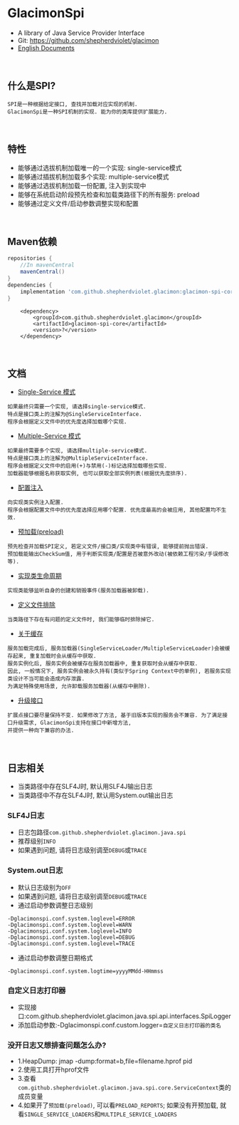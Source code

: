 # GlacimonSpi

* A library of Java Service Provider Interface
* Git: https://github.com/shepherdviolet/glacimon
* [English Documents](https://github.com/shepherdviolet/glacimon/blob/master/docs/spi/index.md)

<br>

## 什么是SPI?

```text
SPI是一种根据给定接口, 查找并加载对应实现的机制. 
GlacimonSpi是一种SPI机制的实现. 能为你的类库提供扩展能力. 
```

<br>

## 特性

* 能够通过选拔机制加载唯一的一个实现: single-service模式
* 能够通过插拔机制加载多个实现: multiple-service模式
* 能够通过选拔机制加载一份配置, 注入到实现中
* 能够在系统启动阶段预先检查和加载类路径下的所有服务: preload
* 能够通过定义文件/启动参数调整实现和配置

<br>

## Maven依赖

```gradle
repositories {
    //In mavenCentral
    mavenCentral()
}
dependencies {
    implementation 'com.github.shepherdviolet.glacimon:glacimon-spi-core:?'
}
```

```maven
    <dependency>    
        <groupId>com.github.shepherdviolet.glacimon</groupId>
        <artifactId>glacimon-spi-core</artifactId>
        <version>?</version> 
    </dependency>
```

<br>

## 文档

* [Single-Service 模式](https://github.com/shepherdviolet/glacimon/blob/master/docs/spi/single-service-mode-cn.md)

```text
如果最终只需要一个实现, 请选择single-service模式. 
特点是接口类上的注解为@SingleServiceInterface. 
程序会根据定义文件中的优先度选择加载哪个实现. 
```

* [Multiple-Service 模式](https://github.com/shepherdviolet/glacimon/blob/master/docs/spi/multiple-service-mode-cn.md)

```text
如果最终需要多个实现, 请选择multiple-service模式. 
特点是接口类上的注解为@MultipleServiceInterface. 
程序会根据定义文件中的启用(+)与禁用(-)标记选择加载哪些实现. 
加载器能够根据名称获取实例, 也可以获取全部实例列表(根据优先度排序). 
```

* [配置注入](https://github.com/shepherdviolet/glacimon/blob/master/docs/spi/property-injection-cn.md)

```text
向实现类实例注入配置. 
程序会根据配置文件中的优先度选择应用哪个配置. 优先度最高的会被应用, 其他配置均不生效. 
```

* [预加载(preload)](https://github.com/shepherdviolet/glacimon/blob/master/docs/spi/preload-cn.md)

```text
预先检查并加载SPI定义, 若定义文件/接口类/实现类中有错误, 能够提前抛出错误. 
预加载能输出CheckSum值, 用于判断实现类/配置是否被意外改动(被依赖工程污染/手误修改等).
```

* [实现类生命周期](https://github.com/shepherdviolet/glacimon/blob/master/docs/spi/implementation-lifecycle-cn.md)

```text
实现类能够监听自身的创建和销毁事件(服务加载器被卸载). 
```

* [定义文件排除](https://github.com/shepherdviolet/glacimon/blob/master/docs/spi/file-exclusion-cn.md)

```text
当类路径下存在有问题的定义文件时, 我们能够临时排除掉它. 
```

* [关于缓存](https://github.com/shepherdviolet/glacimon/blob/master/docs/spi/about-cache-cn.md)

```text
服务加载完成后, 服务加载器(SingleServiceLoader/MultipleServiceLoader)会被缓存起来, 重复加载时会从缓存中获取. 
服务实例化后, 服务实例会被缓存在服务加载器中, 重复获取时会从缓存中获取. 
因此, 一般情况下, 服务实例会被永久持有(类似于Spring Context中的单例), 若服务实现类设计不当可能会造成内存泄露. 
为满足特殊使用场景, 允许卸载服务加载器(从缓存中删除).
```

* [升级接口](https://github.com/shepherdviolet/glacimon/blob/master/docs/spi/upgrade-interface-cn.md)

```text
扩展点接口要尽量保持不变. 如果修改了方法, 基于旧版本实现的服务会不兼容. 为了满足接口升级需求, GlacimonSpi支持在接口中新增方法, 
并提供一种向下兼容的办法. 
```

<br>

## 日志相关

* 当类路径中存在SLF4J时, 默认用SLF4J输出日志
* 当类路径中不存在SLF4J时, 默认用System.out输出日志

### SLF4J日志

* 日志包路径`com.github.shepherdviolet.glacimon.java.spi`
* 推荐级别`INFO`
* 如果遇到问题, 请将日志级别调至`DEBUG`或`TRACE`

### System.out日志

* 默认日志级别为`OFF`
* 如果遇到问题, 请将日志级别调至`DEBUG`或`TRACE`
* 通过启动参数调整日志级别

```text
-Dglacimonspi.conf.system.loglevel=ERROR
-Dglacimonspi.conf.system.loglevel=WARN
-Dglacimonspi.conf.system.loglevel=INFO
-Dglacimonspi.conf.system.loglevel=DEBUG
-Dglacimonspi.conf.system.loglevel=TRACE
```

* 通过启动参数调整日期格式

```text
-Dglacimonspi.conf.system.logtime=yyyyMMdd-HHmmss
```

### 自定义日志打印器

* 实现接口:com.github.shepherdviolet.glacimon.java.spi.api.interfaces.SpiLogger
* 添加启动参数:-Dglacimonspi.conf.custom.logger=`自定义日志打印器的类名`

### 没开日志又想排查问题怎么办?

* 1.HeapDump: jmap -dump:format=b,file=filename.hprof pid
* 2.使用工具打开hprof文件
* 3.查看`com.github.shepherdviolet.glacimon.java.spi.core.ServiceContext`类的成员变量
* 4.如果开了`预加载(preload)`, 可以看`PRELOAD_REPORTS`; 如果没有开预加载, 就看`SINGLE_SERVICE_LOADERS`和`MULTIPLE_SERVICE_LOADERS`
